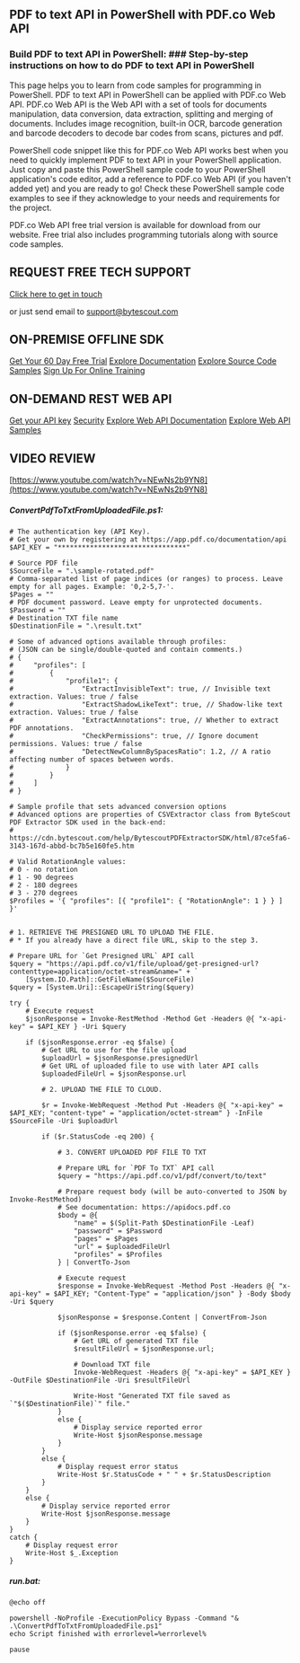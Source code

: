## PDF to text API in PowerShell with PDF.co Web API

### Build PDF to text API in PowerShell: ### Step-by-step instructions on how to do PDF to text API in PowerShell

This page helps you to learn from code samples for programming in PowerShell. PDF to text API in PowerShell can be applied with PDF.co Web API. PDF.co Web API is the Web API with a set of tools for documents manipulation, data conversion, data extraction, splitting and merging of documents. Includes image recognition, built-in OCR, barcode generation and barcode decoders to decode bar codes from scans, pictures and pdf.

PowerShell code snippet like this for PDF.co Web API works best when you need to quickly implement PDF to text API in your PowerShell application.  Just copy and paste this PowerShell sample code to your PowerShell application's code editor, add a reference to PDF.co Web API (if you haven't added yet) and you are ready to go! Check these PowerShell sample code examples to see if they acknowledge to your needs and requirements for the project.

PDF.co Web API free trial version is available for download from our website. Free trial also includes programming tutorials along with source code samples.

## REQUEST FREE TECH SUPPORT

[Click here to get in touch](https://bytescout.zendesk.com/hc/en-us/requests/new?subject=PDF.co%20Web%20API%20Question)

or just send email to [support@bytescout.com](mailto:support@bytescout.com?subject=PDF.co%20Web%20API%20Question) 

## ON-PREMISE OFFLINE SDK 

[Get Your 60 Day Free Trial](https://bytescout.com/download/web-installer?utm_source=github-readme)
[Explore Documentation](https://bytescout.com/documentation/index.html?utm_source=github-readme)
[Explore Source Code Samples](https://github.com/bytescout/ByteScout-SDK-SourceCode/)
[Sign Up For Online Training](https://academy.bytescout.com/)


## ON-DEMAND REST WEB API

[Get your API key](https://app.pdf.co/signup?utm_source=github-readme)
[Security](https://pdf.co/security)
[Explore Web API Documentation](https://apidocs.pdf.co?utm_source=github-readme)
[Explore Web API Samples](https://github.com/bytescout/ByteScout-SDK-SourceCode/tree/master/PDF.co%20Web%20API)

## VIDEO REVIEW

[https://www.youtube.com/watch?v=NEwNs2b9YN8](https://www.youtube.com/watch?v=NEwNs2b9YN8)




<!-- code block begin -->

##### **ConvertPdfToTxtFromUploadedFile.ps1:**
    
```
# The authentication key (API Key).
# Get your own by registering at https://app.pdf.co/documentation/api
$API_KEY = "********************************"

# Source PDF file
$SourceFile = ".\sample-rotated.pdf"
# Comma-separated list of page indices (or ranges) to process. Leave empty for all pages. Example: '0,2-5,7-'.
$Pages = ""
# PDF document password. Leave empty for unprotected documents.
$Password = ""
# Destination TXT file name
$DestinationFile = ".\result.txt"

# Some of advanced options available through profiles:
# (JSON can be single/double-quoted and contain comments.)
# {
#     "profiles": [
#         {
#             "profile1": {                
#                 "ExtractInvisibleText": true, // Invisible text extraction. Values: true / false
#                 "ExtractShadowLikeText": true, // Shadow-like text extraction. Values: true / false
#                 "ExtractAnnotations": true, // Whether to extract PDF annotations.
#                 "CheckPermissions": true, // Ignore document permissions. Values: true / false
#                 "DetectNewColumnBySpacesRatio": 1.2, // A ratio affecting number of spaces between words. 
#             }
#         }
#     ]
# }

# Sample profile that sets advanced conversion options
# Advanced options are properties of CSVExtractor class from ByteScout PDF Extractor SDK used in the back-end:
# https://cdn.bytescout.com/help/BytescoutPDFExtractorSDK/html/87ce5fa6-3143-167d-abbd-bc7b5e160fe5.htm

# Valid RotationAngle values:
# 0 - no rotation
# 1 - 90 degrees
# 2 - 180 degrees
# 3 - 270 degrees
$Profiles = '{ "profiles": [{ "profile1": { "RotationAngle": 1 } } ] }'


# 1. RETRIEVE THE PRESIGNED URL TO UPLOAD THE FILE.
# * If you already have a direct file URL, skip to the step 3.

# Prepare URL for `Get Presigned URL` API call
$query = "https://api.pdf.co/v1/file/upload/get-presigned-url?contenttype=application/octet-stream&name=" + `
    [System.IO.Path]::GetFileName($SourceFile)
$query = [System.Uri]::EscapeUriString($query)

try {
    # Execute request
    $jsonResponse = Invoke-RestMethod -Method Get -Headers @{ "x-api-key" = $API_KEY } -Uri $query
    
    if ($jsonResponse.error -eq $false) {
        # Get URL to use for the file upload
        $uploadUrl = $jsonResponse.presignedUrl
        # Get URL of uploaded file to use with later API calls
        $uploadedFileUrl = $jsonResponse.url

        # 2. UPLOAD THE FILE TO CLOUD.

        $r = Invoke-WebRequest -Method Put -Headers @{ "x-api-key" = $API_KEY; "content-type" = "application/octet-stream" } -InFile $SourceFile -Uri $uploadUrl
        
        if ($r.StatusCode -eq 200) {
            
            # 3. CONVERT UPLOADED PDF FILE TO TXT

            # Prepare URL for `PDF To TXT` API call
            $query = "https://api.pdf.co/v1/pdf/convert/to/text"

            # Prepare request body (will be auto-converted to JSON by Invoke-RestMethod)
            # See documentation: https://apidocs.pdf.co
            $body = @{
                "name" = $(Split-Path $DestinationFile -Leaf)
                "password" = $Password
                "pages" = $Pages
                "url" = $uploadedFileUrl
                "profiles" = $Profiles
            } | ConvertTo-Json
            
            # Execute request
            $response = Invoke-WebRequest -Method Post -Headers @{ "x-api-key" = $API_KEY; "Content-Type" = "application/json" } -Body $body -Uri $query
            
            $jsonResponse = $response.Content | ConvertFrom-Json
            
            if ($jsonResponse.error -eq $false) {
                # Get URL of generated TXT file
                $resultFileUrl = $jsonResponse.url;
                
                # Download TXT file
                Invoke-WebRequest -Headers @{ "x-api-key" = $API_KEY } -OutFile $DestinationFile -Uri $resultFileUrl

                Write-Host "Generated TXT file saved as `"$($DestinationFile)`" file."
            }
            else {
                # Display service reported error
                Write-Host $jsonResponse.message
            }
        }
        else {
            # Display request error status
            Write-Host $r.StatusCode + " " + $r.StatusDescription
        }
    }
    else {
        # Display service reported error
        Write-Host $jsonResponse.message
    }
}
catch {
    # Display request error
    Write-Host $_.Exception
}

```

<!-- code block end -->    

<!-- code block begin -->

##### **run.bat:**
    
```
@echo off

powershell -NoProfile -ExecutionPolicy Bypass -Command "& .\ConvertPdfToTxtFromUploadedFile.ps1"
echo Script finished with errorlevel=%errorlevel%

pause
```

<!-- code block end -->